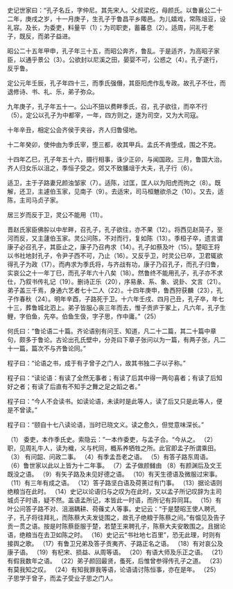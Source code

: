 史记世家曰：“孔子名丘，字仲尼。其先宋人。父叔梁纥，母颜氏。以鲁襄公二十二年，庚戌之岁，十一月庚子，生孔子于鲁昌平乡陬邑。为儿嬉戏，常陈俎豆，设礼容。及长，为委吏，料量平（1）；为司职吏，蓄蕃息（2）。适周，问礼于老子，既反，而弟子益进。

昭公二十五年甲申，孔子年三十五，而昭公奔齐，鲁乱。于是适齐，为高昭子家臣，以通乎景公（3）。公欲封以尼溪之田，晏婴不可，公惑之（4）。孔子遂行，反乎鲁。

定公元年壬辰，孔子年四十三，而季氏强僭，其臣阳虎作乱专政。故孔子不仕，而退修诗、书、礼、乐，弟子弥众。

九年庚子，孔子年五十一。公山不狃以费畔季氏，召，孔子欲往，而卒不行（5）。定公以孔子为中都宰，一年，四方则之，遂为司空，又为大司寇。

十年辛丑，相定公会齐侯于夹谷，齐人归鲁侵地。

十二年癸卯，使仲由为季氏宰，堕三都，收其甲兵。孟氏不肯堕成，围之不克。

十四年乙巳，孔子年五十六，摄行相事，诛少正卯，与闻国政。三月，鲁国大治。齐人归女乐以沮之，季恒子受之。郊又不致膰俎于大夫，孔子行（6）。

适卫，主于子路妻兄颜浊邹家（7）。适陈，过匡，匡人以为阳虎而拘之（8）。既解，还卫，主遽伯玉家，见南子（9）。去适宋，司马桓魋欲杀之（10）。又去，适陈，主司马贞子家。

居三岁而反于卫，灵公不能用（11）。

晋赵氏家臣佛肸以中牟畔，召孔子，孔子欲往，亦不果（12）。将西见赵简子，至河而反，又主蘧伯玉家。灵公问陈，不对而行，复如陈（13）。季桓子卒，遗言谓康子必召孔子，其臣止之，康子乃召冉求（14）。孔子如蔡及叶（15）。楚昭王将以书社地封孔子，令尹子西不可，乃止（16）。又反乎卫，时灵公已卒，卫君辄欲得孔子为政（17）。而冉求为季氏将，与齐战有功，康子乃召孔子，而孔子归鲁，实哀公之十一年丁巳，而孔子年六十八矣（18）。然鲁终不能用孔子，孔子亦不求仕，乃叙书传礼记（19）。删诗正乐（20），序易彖、系、象、说卦、文言（21）。弟子盖三千焉，身通六艺者七十二人（22）。十四年庚申，鲁西狩获麟（23），孔子作春秋（24）。明年辛酉，子路死于卫。十六年壬戌、四月己丑，孔子卒，年七十三，葬鲁城北泗上。弟子皆服心丧三年而去，惟子贡庐于冢上，凡六年，孔子生鲤，字伯鱼，先卒。伯鱼生伋，字子思，作中庸。”（25）

何氏曰：“鲁论语二十篇。齐论语别有问王、知道，凡二十二篇，其二十篇中章句，颇多于鲁论。古论出孔氏壁中，分尧曰下章子张问以为一篇，有两子张，凡二十一篇，篇次不与齐鲁论同。”

程子曰：“论语之书，成于有子曾子之门人，故其书独二子以子称。”

程子曰：“读论语：有读了全然无事者；有读了后其中得一两句喜者；有读了后知好之者；有读了后直有不知手之舞之足之蹈之者。”

程子曰：“今人不会读书。如读论语，未读时是此等人，读了后又只是此等人，便是不曾读。”

程子曰：“颐自十七八读论语，当时已晓文义。读之愈久，但觉意味深长。”

（1） 委吏，本作季氏史。索隐云：”一本作委吏，与孟子合。“今从之。
（2）职，见周礼牛人，读为樴，义与杙同，概系养牺牲之所。此官即孟子所谓乘田。
（3） 有问韶、问政二事。
（4）有季孟吾老之语。
（5）有答子路东周语。
（6）鲁世家以此以上皆为十二年事。
（7）孟子做颜雠由
（8）有颜渊后及文王既没之语。
（9）有矢子路及未见好德之语。
（10）有天生德语及微服过宋事。
（11）有三年有成之语。
（12）答子路坚白语及荷蒉过有门事。
（13）据论语则绝粮当在此时。
（14）史记以论语归与之叹为在此时，又以孟子所记叹辞为主司城贞子时语，疑不然。盖语孟所记，本皆此一时语，而所记有异同耳。
（15）有叶公问答子路不对、沮溺耦耕、荷蓧丈人等事。史记云：“于是楚昭王使人聘孔子，孔子将往拜礼，而陈蔡大夫发徒围之，故孔子绝粮于陈蔡之间。”有愠见及告子贡一贯之语。按是时陈蔡臣服于楚，若楚王来聘孔子，陈蔡大夫安敢围之。且据论语，绝粮当在去卫如陈之时。
（16）史记云“书社地七百里”，恐无此理，时则有接舆之歌。
（17）有鲁卫兄弟及答子贡夷齐、子路正名之语。
（18）有对哀公及康子语。
（19）有杞宋、损益、从周等语。
（20）有语大师及乐正之语。
（21）有假我数年之语。
（22）弟子颜回最贤，蚤死，后惟曾参得传孔子之道。
（23）有莫我知之叹。
（24）有知我罪我等语，论语请讨陈恒事，亦在是年。
（25） 子思学于曾子，而孟子受业子思之门人。
